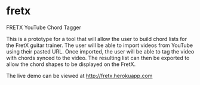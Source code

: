 # fretx

FRETX YouTube Chord Tagger

This is a prototype for a tool that will allow the user to build chord lists for the FretX guitar trainer.
The user will be able to import videos from YouTube using their pasted URL.
Once imported, the user will be able to tag the video with chords synced to the video.
The resulting list can then be exported to allow the chord shapes to be displayed on the FretX.

The live demo can be viewed at <a href="http://fretx.herokuapp.com">http://fretx.herokuapp.com</a>

